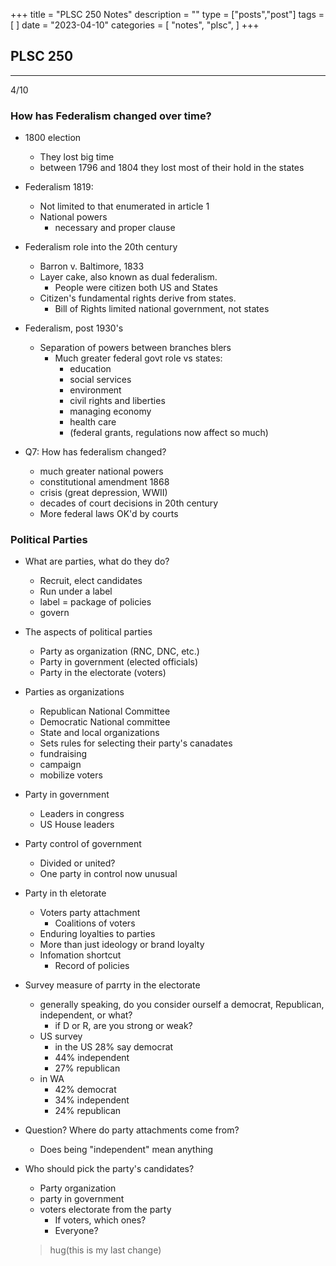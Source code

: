 +++
title = "PLSC 250 Notes"
description = ""
type = ["posts","post"]
tags = [
]
date = "2023-04-10"
categories = [
    "notes",
    "plsc",
]
+++


## PLSC 250

* **
4/10
### How has Federalism changed over time?
* 1800 election
  * They lost big time
  * between 1796 and 1804 they lost most of their hold in the states
  
* Federalism 1819:
  * Not limited to that enumerated in article 1
  * National powers
    * necessary and proper clause
* Federalism role into the 20th century
  * Barron v. Baltimore, 1833
  * Layer cake, also known as dual federalism.
    * People were citizen both US and States
  * Citizen's fundamental rights derive from states.
    * Bill of Rights limited national government, not states
* Federalism, post 1930's
  * Separation of powers between branches blers
    * Much greater federal govt role vs states:
      * education
      * social services
      * environment
      * civil rights and liberties
      * managing economy
      * health care
      * (federal grants, regulations now affect so much)
  
*   Q7: How has federalism changed?
    *   much greater national powers
    *   constitutional amendment 1868
    *   crisis (great depression, WWII)
    *   decades of court decisions in 20th century
    *   More federal laws OK'd by courts
### Political Parties
* What are parties, what do they do?
  * Recruit, elect candidates
  * Run under a label
  * label = package of policies
  * govern
* The aspects of political parties
  * Party as organization (RNC, DNC, etc.)
  * Party in government (elected officials)
  * Party in the electorate (voters)
* Parties as organizations
  * Republican National Committee
  * Democratic National committee
  * State and local organizations
  * Sets rules for selecting their party's canadates
  * fundraising
  * campaign
  * mobilize voters
* Party in government
  * Leaders in congress
  * US House leaders
* Party control of government
  * Divided or united?
  * One party in control now unusual
* Party in th eletorate
  * Voters party attachment
    * Coalitions of voters
  * Enduring loyalties to parties
  * More than just ideology or brand loyalty
  * Infomation shortcut
    * Record of policies
* Survey measure of parrty in the electorate
    * generally speaking, do you consider ourself a democrat, Republican, independent, or what?
      * if D or R, are you strong or weak?
    * US survey
      * in the US 28% say democrat
      * 44% independent
      * 27% republican
    * in WA
      * 42% democrat
      * 34% independent
      * 24% republican
  
* Question? Where do party attachments come from?
  * Does being "independent" mean anything
* Who should pick the party's candidates?
  * Party organization
  * party in government
  * voters electorate from the party
    * If voters, which ones?
    * Everyone?

  > hug(this is my last change)